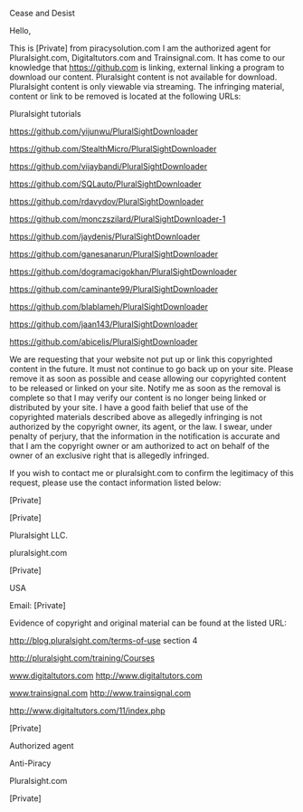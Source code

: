 Cease and Desist

Hello,

This is [Private] from piracysolution.com I am the authorized agent for
Pluralsight.com, Digitaltutors.com and Trainsignal.com. It has come to our
knowledge that https://github.com is linking, external linking a program to
download our content. Pluralsight content is not available for download.
Pluralsight content is only viewable via streaming. The infringing material,
content or link to be removed is located at the following URLs:

Pluralsight tutorials

https://github.com/yijunwu/PluralSightDownloader

https://github.com/StealthMicro/PluralSightDownloader

https://github.com/vijaybandi/PluralSightDownloader

https://github.com/SQLauto/PluralSightDownloader

https://github.com/rdavydov/PluralSightDownloader

https://github.com/monczszilard/PluralSightDownloader-1

https://github.com/jaydenis/PluralSightDownloader

https://github.com/ganesanarun/PluralSightDownloader

https://github.com/dogramacigokhan/PluralSightDownloader

https://github.com/caminante99/PluralSightDownloader

https://github.com/blablameh/PluralSightDownloader

https://github.com/jaan143/PluralSightDownloader

https://github.com/abicelis/PluralSightDownloader

We are requesting that your website not put up or link this copyrighted
content in the future. It must not continue to go back up on your site.
Please remove it as soon as possible and cease allowing our copyrighted
content to be released or linked on your site. Notify me as soon as the
removal is complete so that I may verify our content is no longer being
linked or distributed by your site. I have a good faith belief that use of
the copyrighted materials described above as allegedly infringing is not
authorized by the copyright owner, its agent, or the law. I swear, under
penalty of perjury, that the information in the notification is accurate and
that I am the copyright owner or am authorized to act on behalf of the owner
of an exclusive right that is allegedly infringed.

If you wish to contact me or pluralsight.com to confirm the legitimacy of
this request, please use the contact information listed below:

[Private]

[Private]

Pluralsight LLC.

pluralsight.com

[Private]

USA

Email: [Private]

Evidence of copyright and original material can be found at the listed URL:

http://blog.pluralsight.com/terms-of-use section 4

http://pluralsight.com/training/Courses

www.digitaltutors.com <http://www.digitaltutors.com>

www.trainsignal.com <http://www.trainsignal.com>

http://www.digitaltutors.com/11/index.php

[Private]

Authorized agent

Anti-Piracy

Pluralsight.com

[Private]
